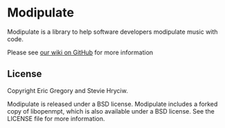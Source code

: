 Modipulate
==========

Modipulate is a library to help software developers modipulate music with code.

Please see [our wiki on GitHub](https://github.com/MrEricSir/Modipulate/wiki) for more information


License
-------

Copyright Eric Gregory and Stevie Hryciw.  

Modipulate is released under a BSD license. Modipulate includes a forked copy of libopenmpt, which is also available under a BSD license.  See the LICENSE file for more information.

